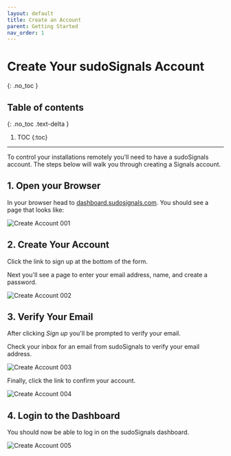 ```yaml
---
layout: default
title: Create an Account
parent: Getting Started
nav_order: 1
---
```


# Create Your sudoSignals Account
{: .no_toc }

## Table of contents
{: .no_toc .text-delta }

1. TOC
{:toc}
---


To control your installations remotely you'll need to have a sudoSignals account. The steps below will walk you through creating a Signals account.

## 1. Open your Browser
In your browser head to [dashboard.sudosignals.com](https://dashboard.sudosignals.com/). You should see a page that looks like:

![Create Account 001](../../../assets/images/gettingStarted/create-account-001.png)

## 2. Create Your Account

Click the link to sign up at the bottom of the form.

Next you'll see a page to enter your email address, name, and create a password.

![Create Account 002](../../../assets/images/gettingStarted/create-account-002.png)

## 3. Verify Your Email

After clicking *Sign up* you'll be prompted to verify your email.

Check your inbox for an email from sudoSignals to verify your email address.

![Create Account 003](../../../assets/images/gettingStarted/create-account-003.png)


Finally, click the link to confirm your account.

![Create Account 004](../../../assets/images/gettingStarted/create-account-004.png)


## 4. Login to the Dashboard

You should now be able to log in on the sudoSignals dashboard.

![Create Account 005](../../../assets/images/gettingStarted/create-account-005.png)
